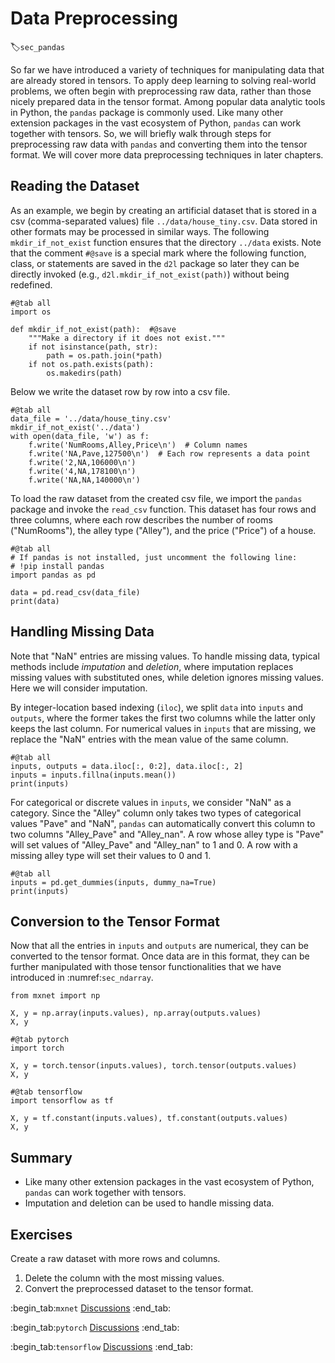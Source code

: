 # Data Preprocessing
:label:`sec_pandas`

So far we have introduced a variety of techniques for manipulating data that are already stored in tensors.
To apply deep learning to solving real-world problems,
we often begin with preprocessing raw data, rather than those nicely prepared data in the tensor format.
Among popular data analytic tools in Python, the `pandas` package is commonly used.
Like many other extension packages in the vast ecosystem of Python,
`pandas` can work together with tensors.
So, we will briefly walk through steps for preprocessing raw data with `pandas`
and converting them into the tensor format.
We will cover more data preprocessing techniques in later chapters.

## Reading the Dataset

As an example, we begin by creating an artificial dataset that is stored in a
csv (comma-separated values) file `../data/house_tiny.csv`. Data stored in other
formats may be processed in similar ways.
The following `mkdir_if_not_exist`
function ensures that the directory `../data` exists.
Note that the comment `#@save` is a special mark where the following function,
class, or statements are saved in the `d2l` package
so later they can be directly invoked (e.g., `d2l.mkdir_if_not_exist(path)`) without being redefined.

```{.python .input}
#@tab all
import os

def mkdir_if_not_exist(path):  #@save
    """Make a directory if it does not exist."""
    if not isinstance(path, str):
        path = os.path.join(*path)
    if not os.path.exists(path):
        os.makedirs(path)
```

Below we write the dataset row by row into a csv file.

```{.python .input}
#@tab all
data_file = '../data/house_tiny.csv'
mkdir_if_not_exist('../data')
with open(data_file, 'w') as f:
    f.write('NumRooms,Alley,Price\n')  # Column names
    f.write('NA,Pave,127500\n')  # Each row represents a data point
    f.write('2,NA,106000\n')
    f.write('4,NA,178100\n')
    f.write('NA,NA,140000\n')
```

To load the raw dataset from the created csv file,
we import the `pandas` package and invoke the `read_csv` function.
This dataset has four rows and three columns, where each row describes the number of rooms ("NumRooms"), the alley type ("Alley"), and the price ("Price") of a house.

```{.python .input}
#@tab all
# If pandas is not installed, just uncomment the following line:
# !pip install pandas
import pandas as pd

data = pd.read_csv(data_file)
print(data)
```

## Handling Missing Data

Note that "NaN" entries are missing values.
To handle missing data, typical methods include *imputation* and *deletion*,
where imputation replaces missing values with substituted ones,
while deletion ignores missing values. Here we will consider imputation.

By integer-location based indexing (`iloc`), we split `data` into `inputs` and `outputs`,
where the former takes the first two columns while the latter only keeps the last column.
For numerical values in `inputs` that are missing, we replace the "NaN" entries with the mean value of the same column.

```{.python .input}
#@tab all
inputs, outputs = data.iloc[:, 0:2], data.iloc[:, 2]
inputs = inputs.fillna(inputs.mean())
print(inputs)
```

For categorical or discrete values in `inputs`, we consider "NaN" as a category.
Since the "Alley" column only takes two types of categorical values "Pave" and "NaN",
`pandas` can automatically convert this column to two columns "Alley_Pave" and "Alley_nan".
A row whose alley type is "Pave" will set values of "Alley_Pave" and "Alley_nan" to 1 and 0.
A row with a missing alley type will set their values to 0 and 1.

```{.python .input}
#@tab all
inputs = pd.get_dummies(inputs, dummy_na=True)
print(inputs)
```

## Conversion to the Tensor Format

Now that all the entries in `inputs` and `outputs` are numerical, they can be converted to the tensor format.
Once data are in this format, they can be further manipulated with those tensor functionalities that we have introduced in :numref:`sec_ndarray`.

```{.python .input}
from mxnet import np

X, y = np.array(inputs.values), np.array(outputs.values)
X, y
```

```{.python .input}
#@tab pytorch
import torch

X, y = torch.tensor(inputs.values), torch.tensor(outputs.values)
X, y
```

```{.python .input}
#@tab tensorflow
import tensorflow as tf

X, y = tf.constant(inputs.values), tf.constant(outputs.values)
X, y
```

## Summary

* Like many other extension packages in the vast ecosystem of Python, `pandas` can work together with tensors.
* Imputation and deletion can be used to handle missing data.


## Exercises

Create a raw dataset with more rows and columns.

1. Delete the column with the most missing values.
2. Convert the preprocessed dataset to the tensor format.


:begin_tab:`mxnet`
[Discussions](https://discuss.d2l.ai/t/28)
:end_tab:

:begin_tab:`pytorch`
[Discussions](https://discuss.d2l.ai/t/29)
:end_tab:

:begin_tab:`tensorflow`
[Discussions](https://discuss.d2l.ai/t/195)
:end_tab:
